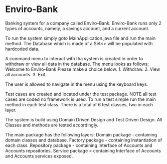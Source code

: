 # Enviro-Bank
Banking system for a company called Enviro-Bank. Enviro-Bank runs only 2 types of accounts, namely, a savings account,  and a current account.

To run the system simply goto MainApplication.java file and run the main method. The Database which is made of a Set<> will be populated with hardcoded data.

A command menu to interact with tha system is created in order to withdraw or view all data in the database. The menu looks as follows;
    Welcome to Enviro-Bank
    Please make a choice below.
	    1. Withdraw.
	    2. View all accounts.
	    3. Exit.
   
The user is allowed to navigate in the menu using the keyboard keys.

Test cases are created and located under the test package. NOTE all test cases are coded no framework is used.
To run a test simple run the main method in each test class. There is a total of 6 test classes, two in each layer.

The system is build using Domain Driven Design and Test Driven Design. All Classes and methods are tested accordingly.

The main package has the following layers:
    Domain package - containing domain classes and database.
    Factory package - containing instantiation of each class. 
    Repository package - containing Interface of Accounts and Accounts repositories.
    Service package = containing Interface of Accounts and Accounts services exposed.
